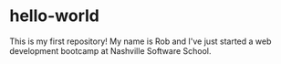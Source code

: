 # hello-world
This is my first repository!
My name is Rob and I've just started a web development bootcamp at Nashville Software School.
